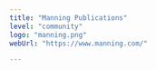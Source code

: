 ```yaml
---
title: "Manning Publications"
level: "community"
logo: "manning.png"
webUrl: "https://www.manning.com/"

---
```

